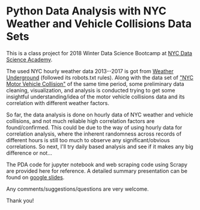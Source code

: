 # Python Data Analysis with NYC Weather and Vehicle Collisions Data Sets

This is a class project for 2018 Winter Data Science Bootcamp at [NYC Data Science Academy](https://nycdatascience.com).

The used NYC hourly weather data 2013--2017 is got from [Weather Underground](https://www.wunderground.com/history/airport/KNYC/) (followed its robots.txt rules). Along with the data set of ["NYC Motor Vehicle Collision"](https://data.cityofnewyork.us/Public-Safety/NYPD-Motor-Vehicle-Collisions/h9gi-nx95) of the same time period, some preliminary data cleaning, visualization, and analysis is conducted trying to get some insightful understanding/idea of the motor vehicle collisions data and its correlation with different weather factors. 

So far, the data analysis is done on hourly data of NYC weather and vehicle collisions, and not much reliable high correlation factors are found/confirmed. This could be due to the way of using hourly data for correlation analysis, where the inherent randomness across records of different hours is still too much to observe any significant/obvious correlations. So next, I'll try daily based analysis and see if it makes any big difference or not... 

The PDA code for jupyter notebook and web scraping code using Scrapy are provided here for reference. A detailed summary presentation can be found on [google slides](https://docs.google.com/presentation/d/13ULA60BdBZJBbE2_uybcGWT4cjJ7DqMGiHMjtuiojoc/edit?usp=sharing).

Any comments/suggestions/questions are very welcome.

Thank you!
